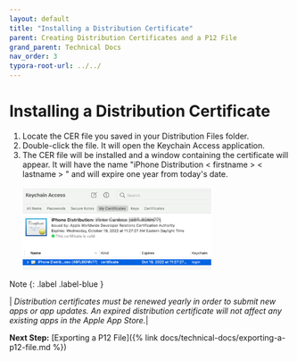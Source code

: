 ```yaml
---
layout: default
title: "Installing a Distribution Certificate"
parent: Creating Distribution Certificates and a P12 File
grand_parent: Technical Docs
nav_order: 3
typora-root-url: ../../
---
```


# Installing a Distribution Certificate

1. Locate the CER file you saved in your Distribution Files folder.
2. Double-click the file. It will open the Keychain Access application.
3. The CER file will be installed and a window containing the certificate will appear. It will have the name "iPhone Distribution &lt; firstname &gt; &lt; lastname &gt; " and will expire one year from today's date.<br /><br />
   <img src="/files/images/dist-cert-3.png" alt="dist-cert-3" style="zoom: 33%;" />

Note
{: .label .label-blue }

| *Distribution certificates must be renewed yearly in order to submit new apps or app updates. An expired distribution certificate will not affect any existing apps in the Apple App Store.*|

**Next Step:** [Exporting a P12 File]({% link docs/technical-docs/exporting-a-p12-file.md %})

